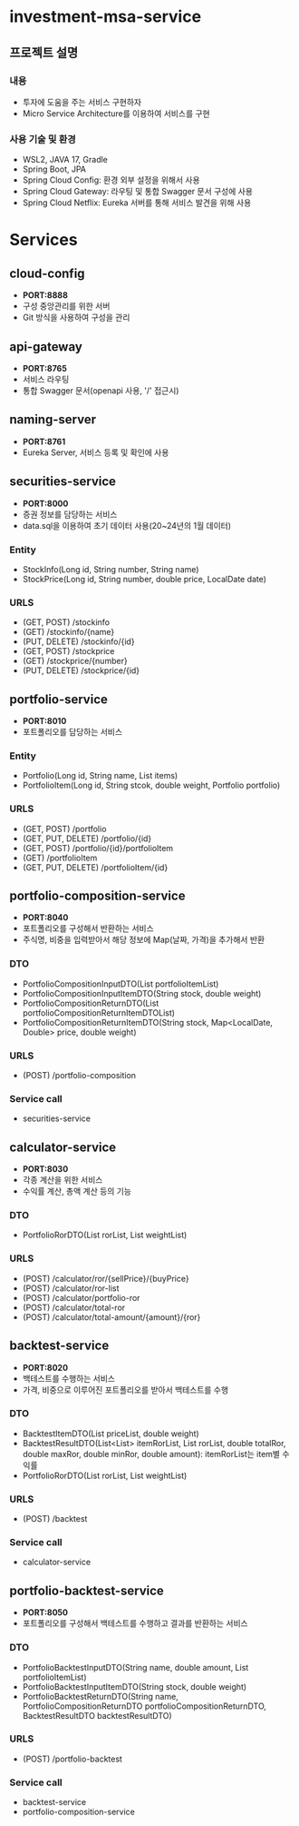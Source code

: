 # investment-msa-service
## 프로젝트 설명
### 내용
* 투자에 도움을 주는 서비스 구현하자
* Micro Service Architecture를 이용하여 서비스를 구현
  
### 사용 기술 및 환경
* WSL2, JAVA 17, Gradle
* Spring Boot, JPA
* Spring Cloud Config: 환경 외부 설정을 위해서 사용
* Spring Cloud Gateway: 라우팅 및 통합 Swagger 문서 구성에 사용
* Spring Cloud Netflix: Eureka 서버를 통해 서비스 발견을 위해 사용

# Services
## cloud-config
* **PORT:8888**
* 구성 중앙관리를 위한 서버
* Git 방식을 사용하여 구성을 관리
  
## api-gateway
* **PORT:8765**
* 서비스 라우팅
* 통합 Swagger 문서(openapi 사용, '/' 접근시)
  
## naming-server
* **PORT:8761**
* Eureka Server, 서비스 등록 및 확인에 사용
  
## securities-service
* **PORT:8000**
* 증권 정보를 담당하는 서비스
* data.sql을 이용하여 초기 데이터 사용(20~24년의 1월 데이터)
### Entity
* StockInfo(Long id, String number, String name)
* StockPrice(Long id, String number, double price, LocalDate date)
### URLS
* (GET, POST) /stockinfo
* (GET) /stockinfo/{name}
* (PUT, DELETE) /stockinfo/{id}
* (GET, POST) /stockprice
* (GET) /stockprice/{number}
* (PUT, DELETE) /stockprice/{id}

## portfolio-service
* **PORT:8010**
* 포트폴리오를 담당하는 서비스
### Entity
* Portfolio(Long id, String name, List<PortfolioItem> items)
* PortfolioItem(Long id, String stcok, double weight, Portfolio portfolio)
### URLS
* (GET, POST) /portfolio
* (GET, PUT, DELETE) /portfolio/{id}
* (GET, POST) /portfolio/{id}/portfolioItem
* (GET) /portfolioItem
* (GET, PUT, DELETE) /portfolioItem/{id}

## portfolio-composition-service
* **PORT:8040**
* 포트폴리오를 구성해서 반환하는 서비스
* 주식명, 비중을 입력받아서 해당 정보에 Map(날짜, 가격)을 추가해서 반환
### DTO
* PortfolioCompositionInputDTO(List<PortfolioCompositionInputItemDTO> portfolioItemList)
* PortfolioCompositionInputItemDTO(String stock, double weight)
* PortfolioCompositionReturnDTO(List<PortfolioCompositionReturnItemDTO> portfolioCompositionReturnItemDTOList)
* PortfolioCompositionReturnItemDTO(String stock, Map<LocalDate, Double> price, double weight)
### URLS
* (POST) /portfolio-composition
### Service call
* securities-service
  
## calculator-service
* **PORT:8030**
* 각종 계산을 위한 서비스
* 수익률 계산, 총액 계산 등의 기능 
### DTO
* PortfolioRorDTO(List<Double> rorList, List<Double> weightList)
### URLS
* (POST) /calculator/ror/{sellPrice}/{buyPrice}
* (POST) /calculator/ror-list
* (POST) /calculator/portfolio-ror
* (POST) /calculator/total-ror
* (POST) /calculator/total-amount/{amount}/{ror}
  
## backtest-service
* **PORT:8020**
* 백테스트를 수행하는 서비스
* 가격, 비중으로 이루어진 포트폴리오를 받아서 백테스트를 수행
### DTO
* BacktestItemDTO(List<Double> priceList, double weight)
* BacktestResultDTO(List<List<Double>> itemRorList, List<Double> rorList, double totalRor, double maxRor, double minRor, double amount): itemRorList는 item별 수익률
* PortfolioRorDTO(List<Double> rorList, List<Double> weightList)
### URLS
* (POST) /backtest
### Service call
* calculator-service
  
## portfolio-backtest-service
* **PORT:8050**
* 포트폴리오를 구성해서 백테스트를 수행하고 결과를 반환하는 서비스
### DTO
* PortfolioBacktestInputDTO(String name, double amount, List<PortfolioBacktestInputItemDTO> portfolioItemList)
* PortfolioBacktestInputItemDTO(String stock, double weight)
* PortfolioBacktestReturnDTO(String name, PortfolioCompositionReturnDTO portfolioCompositionReturnDTO, BacktestResultDTO backtestResultDTO)
### URLS
* (POST) /portfolio-backtest
### Service call
* backtest-service
* portfolio-composition-service

